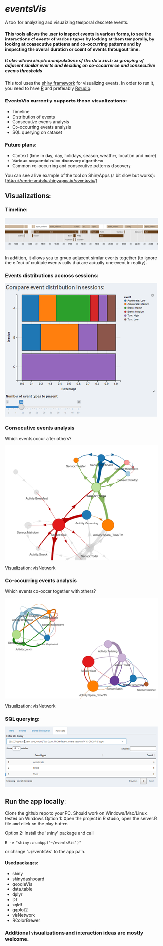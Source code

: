 # *eventsVis*
A tool for analyzing and visualizing temporal descrete events.

#### This tools allows the user to inspect events in various forms, to see the interactions of events of various types by looking at them temporally, by looking at consecutive patterns and co-occurring patterns and by inspecting the overall duration or count of events througout time. 
##### It also allows simple manipulations of the data such as grouping of adjacent similar events and deciding on co-occurrence and consecutive events thresholds

This tool uses the [shiny framework](https://shiny.rstudio.com/) for visualizing events.
In order to run it, you need to have [R](https://mran.microsoft.com/download) and preferably [Rstudio](https://www.rstudio.com/products/rstudio/download/).

### EventsVis currently supports these visualizations:
* Timeline
* Distribution of events
* Consecutive events analysis
* Co-occurring events analysis
* SQL querying on dataset

### Future plans:
 * Context (time in day, day, holidays, season, weather, location and more)
 * Various sequential rules discovery algorithms
 * Common co-occurring and consecutive patterns discovery

You can see a live example of the tool on ShinyApps (a bit slow but works):
[https://omrimendels.shinyapps.io/eventsvis/]


## Visualizations:

### Timeline:
![Timeline](https://github.com/omri374/eventsVis/raw/master/img/timeline.png)

In addition, it allows you to group adjacent similar events together (to ignore the effect of multiple events calls that are actually one event in reality).


### Events distributions accross sessions:
![Distributions](https://github.com/omri374/eventsVis/raw/master/img/distributions.png)

### Consecutive events analysis
Which events occur after others?

![Consecutive](https://github.com/omri374/eventsVis/raw/master/img/consecutive.png)

Visualization: visNetwork

### Co-occurring events analysis
Which events co-occur together with others?

![Consecutive](https://github.com/omri374/eventsVis/raw/master/img/cooccurring.png)

Visualization: visNetwork


### SQL querying: 
![SQL](https://github.com/omri374/eventsVis/raw/master/img/sql.png)



## Run the app locally:
Clone the github repo to your PC. Should work on Windows/Mac/Linux, tested on Windows
Option 1: Open the project in R studio, open the server.R file and click on the play button. 

Option 2: Install the 'shiny' package and call


    R -e "shiny::runApp('~/eventsVis')"

or change '~/eventsVis' to the app path.

#### Used packages:
- shiny
- shinydashboard
- googleVis
- data.table
- dplyr
- DT
- sqldf
- ggplot2
- visNetwork
- RColorBrewer

### Additional visualizations and interaction ideas are mostly welcome.
